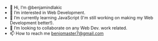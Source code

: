 - 👋 Hi, I’m @benjamindlakic 
- 👀 I’m interested in Web Development.
- 🌱 I’m currently learning JavaScript (I'm still working on making my Web Development better!).
- 💞️ I’m looking to collaborate on any Web Dev. work related.
- 📫 How to reach me benjomaster7@gmail.com

<!---
benjamindlakic/benjamindlakic is a ✨ special ✨ repository because its `README.md` (this file) appears on your GitHub profile.
You can click the Preview link to take a look at your changes.
--->
